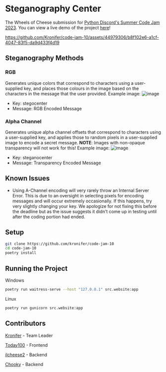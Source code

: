 # Steganography Center
The Wheels of Cheese submission for [Python Discord's Summer Code Jam 2023](https://www.pythondiscord.com/events/code-jams/10/). You can view a live demo of the project [here](https://kronifer.is-a.dev/)!

https://github.com/Kronifer/code-jam-10/assets/44979306/b8f102e6-a1cf-4047-83f5-da9d433f4d19

## Steganography Methods
### RGB
Generates unique colors that correspond to characters using a user-supplied key, and places those colours in the image based on the characters in the message that the user provided.
Example image: ![image](https://github.com/Kronifer/code-jam-10/assets/44979306/0f0f8af4-e3e1-4797-98c5-06c8371828eb)
- Key: stegocenter
- Message: RGB Encoded Message
### Alpha Channel
Generates unique alpha channel offsets that correspond to characters using a user-supplied key, and applies those to random pixels in a user-supplied image to encode a secret message. **NOTE**: Images with non-opaque transparency will not work for this!
Example image: ![image](https://github.com/Kronifer/code-jam-10/assets/44979306/e907e267-1852-45cc-b840-efd04fb45459)
- Key: steganocenter
- Message: Transparency Encoded Message

## Known Issues
- Using A-Channel encoding will very rarely throw an Internal Server Error. This is due to an oversight in selecting pixels for encoding messages and will occur extremely occasionally. If this happens, try very slightly changing your key. We apologize for not fixing this before the deadline but as the issue suggests it didn't come up in testing until after the coding portion had ended.

## Setup
```sh
git clone https://github.com/kronifer/code-jam-10
cd code-jam-10
poetry install
```

## Running the Project
Windows
```sh
poetry run waitress-serve --host "127.0.0.1" src.website:app
```
Linux
```sh
poetry run gunicorn src.website:app
```

## Contributors
[Kronifer](https://github.com/kronifer) - Team Leader

[Today100](https://github.com/Today100) - Frontend

[ilcheese2](https://github.com/ilcheese2) - Backend

[Chooky](https://github.com/JoelKirkby) - Backend
